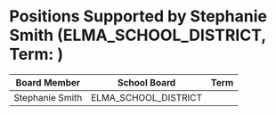 # Positions Supported by Stephanie Smith (ELMA_SCHOOL_DISTRICT, Term: )

| Board Member | School Board | Term |
|--------------|--------------|------|
| Stephanie Smith | ELMA_SCHOOL_DISTRICT |  |

